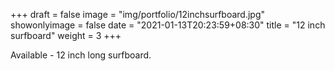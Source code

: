 +++
draft = false
image = "img/portfolio/12inchsurfboard.jpg"
showonlyimage = false
date = "2021-01-13T20:23:59+08:30"
title = "12 inch surfboard"
weight = 3
+++

Available - 12 inch long surfboard.